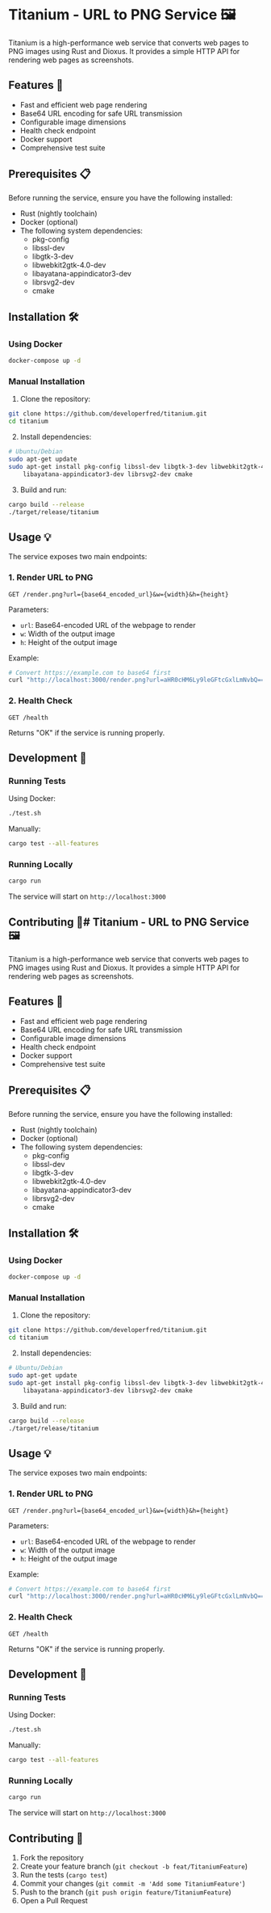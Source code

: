 # Titanium - URL to PNG Service 🖼️

Titanium is a high-performance web service that converts web pages to PNG images using Rust and Dioxus. It provides a simple HTTP API for rendering web pages as screenshots.

## Features 🚀

- Fast and efficient web page rendering
- Base64 URL encoding for safe URL transmission
- Configurable image dimensions
- Health check endpoint
- Docker support
- Comprehensive test suite

## Prerequisites 📋

Before running the service, ensure you have the following installed:

- Rust (nightly toolchain)
- Docker (optional)
- The following system dependencies:
  - pkg-config
  - libssl-dev
  - libgtk-3-dev
  - libwebkit2gtk-4.0-dev
  - libayatana-appindicator3-dev
  - librsvg2-dev
  - cmake

## Installation 🛠️

### Using Docker

```bash
docker-compose up -d
```

### Manual Installation

1. Clone the repository:
```bash
git clone https://github.com/developerfred/titanium.git
cd titanium
```

2. Install dependencies:
```bash
# Ubuntu/Debian
sudo apt-get update
sudo apt-get install pkg-config libssl-dev libgtk-3-dev libwebkit2gtk-4.0-dev \
    libayatana-appindicator3-dev librsvg2-dev cmake
```

3. Build and run:
```bash
cargo build --release
./target/release/titanium
```

## Usage 💡

The service exposes two main endpoints:

### 1. Render URL to PNG
```
GET /render.png?url={base64_encoded_url}&w={width}&h={height}
```

Parameters:
- `url`: Base64-encoded URL of the webpage to render
- `w`: Width of the output image
- `h`: Height of the output image

Example:
```bash
# Convert https://example.com to base64 first
curl "http://localhost:3000/render.png?url=aHR0cHM6Ly9leGFtcGxlLmNvbQ==&w=800&h=600" > screenshot.png
```

### 2. Health Check
```
GET /health
```

Returns "OK" if the service is running properly.

## Development 🔧

### Running Tests

Using Docker:
```bash
./test.sh
```

Manually:
```bash
cargo test --all-features
```

### Running Locally

```bash
cargo run
```

The service will start on `http://localhost:3000`

## Contributing 🤝# Titanium - URL to PNG Service 🖼️

Titanium is a high-performance web service that converts web pages to PNG images using Rust and Dioxus. It provides a simple HTTP API for rendering web pages as screenshots.

## Features 🚀

- Fast and efficient web page rendering
- Base64 URL encoding for safe URL transmission
- Configurable image dimensions
- Health check endpoint
- Docker support
- Comprehensive test suite

## Prerequisites 📋

Before running the service, ensure you have the following installed:

- Rust (nightly toolchain)
- Docker (optional)
- The following system dependencies:
  - pkg-config
  - libssl-dev
  - libgtk-3-dev
  - libwebkit2gtk-4.0-dev
  - libayatana-appindicator3-dev
  - librsvg2-dev
  - cmake

## Installation 🛠️

### Using Docker

```bash
docker-compose up -d
```

### Manual Installation

1. Clone the repository:
```bash
git clone https://github.com/developerfred/titanium.git
cd titanium
```

2. Install dependencies:
```bash
# Ubuntu/Debian
sudo apt-get update
sudo apt-get install pkg-config libssl-dev libgtk-3-dev libwebkit2gtk-4.0-dev \
    libayatana-appindicator3-dev librsvg2-dev cmake
```

3. Build and run:
```bash
cargo build --release
./target/release/titanium
```

## Usage 💡

The service exposes two main endpoints:

### 1. Render URL to PNG
```
GET /render.png?url={base64_encoded_url}&w={width}&h={height}
```

Parameters:
- `url`: Base64-encoded URL of the webpage to render
- `w`: Width of the output image
- `h`: Height of the output image

Example:
```bash
# Convert https://example.com to base64 first
curl "http://localhost:3000/render.png?url=aHR0cHM6Ly9leGFtcGxlLmNvbQ==&w=800&h=600" > screenshot.png
```

### 2. Health Check
```
GET /health
```

Returns "OK" if the service is running properly.

## Development 🔧

### Running Tests

Using Docker:
```bash
./test.sh
```

Manually:
```bash
cargo test --all-features
```

### Running Locally

```bash
cargo run
```

The service will start on `http://localhost:3000`

## Contributing 🤝

1. Fork the repository
2. Create your feature branch (`git checkout -b feat/TitaniumFeature`)
3. Run the tests (`cargo test`)
4. Commit your changes (`git commit -m 'Add some TitaniumFeature'`)
5. Push to the branch (`git push origin feature/TitaniumFeature`)
6. Open a Pull Request


